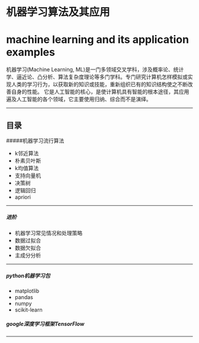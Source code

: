# 机器学习算法及其应用
# machine learning and its application examples
>
机器学习(Machine Learning, ML)是一门多领域交叉学科，涉及概率论、统计学、逼近论、凸分析、算法复杂度理论等多门学科。专门研究计算机怎样模拟或实现人类的学习行为，以获取新的知识或技能，重新组织已有的知识结构使之不断改善自身的性能。 它是人工智能的核心，是使计算机具有智能的根本途径，其应用遍及人工智能的各个领域，它主要使用归纳、综合而不是演绎。

---
## 目录
#####机器学习流行算法
- k邻近算法
- 朴素贝叶斯
- k均值算法
- 支持向量机
- 决策树
- 逻辑回归
- apriori

---
##### 进阶
- 机器学习常见情况和处理策略
- 数据过拟合
- 数据欠拟合
- 主成分分析

---

##### python机器学习包
- matplotlib
- pandas
- numpy
- scikit-learn

##### google深度学习框架TensorFlow

---